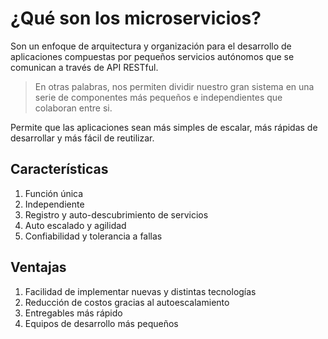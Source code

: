 # ¿Qué son los microservicios?

Son un enfoque de arquitectura y organización para el desarrollo de aplicaciones compuestas por pequeños servicios autónomos que se comunican a través de API RESTful. 

> En otras palabras, nos permiten dividir nuestro gran sistema en una serie de componentes más pequeños e independientes que colaboran entre si.

Permite que las aplicaciones sean más simples de escalar, más rápidas de desarrollar y más fácil de reutilizar. 

## Características

1. Función única
2. Independiente
3. Registro y auto-descubrimiento de servicios
4. Auto escalado y agilidad
5. Confiabilidad y tolerancia a fallas
  
## Ventajas

1. Facilidad de implementar nuevas y distintas tecnologías
2. Reducción de costos gracias al autoescalamiento
3. Entregables más rápido
4. Equipos de desarrollo más pequeños
